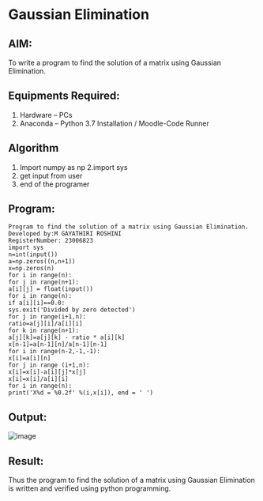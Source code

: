 # Gaussian Elimination

## AIM:
To write a program to find the solution of a matrix using Gaussian Elimination.

## Equipments Required:
1. Hardware – PCs
2. Anaconda – Python 3.7 Installation / Moodle-Code Runner

## Algorithm
1. Import numpy as np
2.import sys 
3. get input from user
4. end of the programer
## Program:
```
Program to find the solution of a matrix using Gaussian Elimination.
Developed by:M GAYATHIRI ROSHINI
RegisterNumber: 23006823
import sys
n=int(input())
a=np.zeros((n,n+1))
x=np.zeros(n)
for i in range(n):
for j in range(n+1):
a[i][j] = float(input())
for i in range(n):
if a[i][i]==0.0:
sys.exit('Divided by zero detected')
for j in range(i+1,n):
ratio=a[j][i]/a[i][i]
for k in range(n+1):
a[j][k]=a[j][k] - ratio * a[i][k]
x[n-1]=a[n-1][n]/a[n-1][n-1]
for i in range(n-2,-1,-1):
x[i]=a[i][n]
for j in range (i+1,n):
x[i]=x[i]-a[i][j]*x[j]
x[i]=x[i]/a[i][i]
for i in range(n):
print('X%d = %0.2f' %(i,x[i]), end = ' ')
```

## Output:
![image](https://github.com/23006823/Gaussian/assets/138971409/4e159759-1693-4cb8-9052-d70d48327aec)



## Result:
Thus the program to find the solution of a matrix using Gaussian Elimination is written and verified using python programming.

